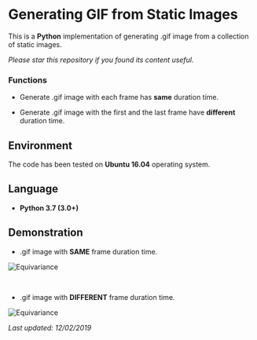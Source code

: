 # Generating GIF from Static Images

This is a **Python** implementation of generating .gif image from a collection of static images.

<i>Please star this repository if you found its content useful.</i>

### Functions

- Generate .gif image with each frame has **same** duration time.

- Generate .gif image with the first and the last frame have **different** duration time.

## Environment

The code has been tested on **Ubuntu 16.04** operating system.

## Language

* __Python 3.7 (3.0+)__

## Demonstration

- .gif image with **SAME** frame duration time.

![Equivariance](https://github.com/HeZhang1994/png-to-gif/blob/master/Img_Frames/imgGIF_SAME.gif)

<br>

- .gif image with **DIFFERENT** frame duration time.

![Equivariance](https://github.com/HeZhang1994/png-to-gif/blob/master/Img_Frames/imgGIF_DIFF.gif)

<i>Last updated: 12/02/2019</i>
